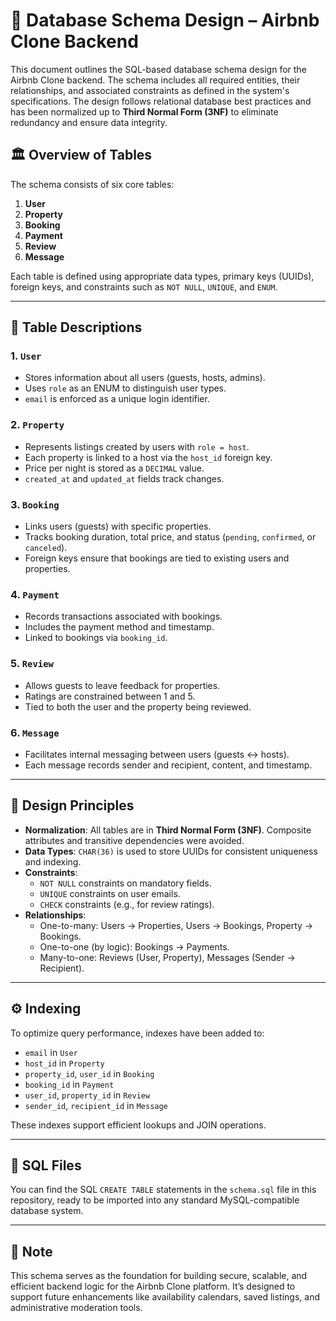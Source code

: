# 🧩 Database Schema Design – Airbnb Clone Backend

This document outlines the SQL-based database schema design for the Airbnb Clone backend. The schema includes all required entities, their relationships, and associated constraints as defined in the system's specifications. The design follows relational database best practices and has been normalized up to **Third Normal Form (3NF)** to eliminate redundancy and ensure data integrity.

## 🏛️ Overview of Tables

The schema consists of six core tables:

1. **User**
2. **Property**
3. **Booking**
4. **Payment**
5. **Review**
6. **Message**

Each table is defined using appropriate data types, primary keys (UUIDs), foreign keys, and constraints such as `NOT NULL`, `UNIQUE`, and `ENUM`.

---

## 📘 Table Descriptions

### 1. `User`

- Stores information about all users (guests, hosts, admins).
- Uses `role` as an ENUM to distinguish user types.
- `email` is enforced as a unique login identifier.

### 2. `Property`

- Represents listings created by users with `role = host`.
- Each property is linked to a host via the `host_id` foreign key.
- Price per night is stored as a `DECIMAL` value.
- `created_at` and `updated_at` fields track changes.

### 3. `Booking`

- Links users (guests) with specific properties.
- Tracks booking duration, total price, and status (`pending`, `confirmed`, or `canceled`).
- Foreign keys ensure that bookings are tied to existing users and properties.

### 4. `Payment`

- Records transactions associated with bookings.
- Includes the payment method and timestamp.
- Linked to bookings via `booking_id`.

### 5. `Review`

- Allows guests to leave feedback for properties.
- Ratings are constrained between 1 and 5.
- Tied to both the user and the property being reviewed.

### 6. `Message`

- Facilitates internal messaging between users (guests ↔ hosts).
- Each message records sender and recipient, content, and timestamp.

---

## 🧠 Design Principles

- **Normalization**: All tables are in **Third Normal Form (3NF)**. Composite attributes and transitive dependencies were avoided.
- **Data Types**: `CHAR(36)` is used to store UUIDs for consistent uniqueness and indexing.
- **Constraints**:
  - `NOT NULL` constraints on mandatory fields.
  - `UNIQUE` constraints on user emails.
  - `CHECK` constraints (e.g., for review ratings).
- **Relationships**:
  - One-to-many: Users → Properties, Users → Bookings, Property → Bookings.
  - One-to-one (by logic): Bookings → Payments.
  - Many-to-one: Reviews (User, Property), Messages (Sender → Recipient).

---

## ⚙️ Indexing

To optimize query performance, indexes have been added to:

- `email` in `User`
- `host_id` in `Property`
- `property_id`, `user_id` in `Booking`
- `booking_id` in `Payment`
- `user_id`, `property_id` in `Review`
- `sender_id`, `recipient_id` in `Message`

These indexes support efficient lookups and JOIN operations.

---

## 📄 SQL Files

You can find the SQL `CREATE TABLE` statements in the `schema.sql` file in this repository, ready to be imported into any standard MySQL-compatible database system.

---

## 📌 Note

This schema serves as the foundation for building secure, scalable, and efficient backend logic for the Airbnb Clone platform. It’s designed to support future enhancements like availability calendars, saved listings, and administrative moderation tools.

